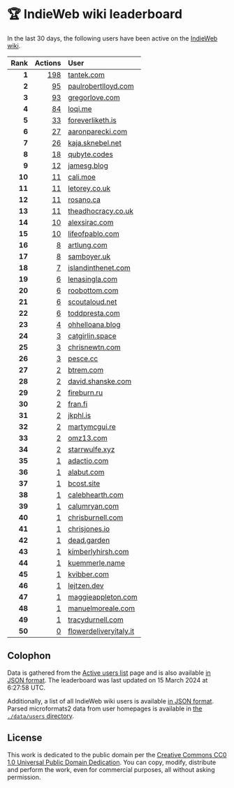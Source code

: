 # 🏆 IndieWeb wiki leaderboard

In the last 30 days, the following users have been active on the [IndieWeb wiki](https://indieweb.org).

| Rank | Actions | User |
|-----:|--------:|:-----|
| **1** | [198](https://indieweb.org/Special:Contributions/Tantek.com) | [tantek.com](http://tantek.com) |
| **2** | [95](https://indieweb.org/Special:Contributions/Paulrobertlloyd.com) | [paulrobertlloyd.com](http://paulrobertlloyd.com) |
| **3** | [93](https://indieweb.org/Special:Contributions/Gregorlove.com) | [gregorlove.com](http://gregorlove.com) |
| **4** | [84](https://indieweb.org/Special:Contributions/Loqi.me) | [loqi.me](http://loqi.me) |
| **5** | [33](https://indieweb.org/Special:Contributions/Foreverliketh.is) | [foreverliketh.is](http://foreverliketh.is) |
| **6** | [27](https://indieweb.org/Special:Contributions/Aaronparecki.com) | [aaronparecki.com](http://aaronparecki.com) |
| **7** | [26](https://indieweb.org/Special:Contributions/Kaja.sknebel.net) | [kaja.sknebel.net](http://kaja.sknebel.net) |
| **8** | [18](https://indieweb.org/Special:Contributions/Qubyte.codes) | [qubyte.codes](http://qubyte.codes) |
| **9** | [12](https://indieweb.org/Special:Contributions/Jamesg.blog) | [jamesg.blog](http://jamesg.blog) |
| **10** | [11](https://indieweb.org/Special:Contributions/Cali.moe) | [cali.moe](http://cali.moe) |
| **11** | [11](https://indieweb.org/Special:Contributions/Letorey.co.uk) | [letorey.co.uk](http://letorey.co.uk) |
| **12** | [11](https://indieweb.org/Special:Contributions/Rosano.ca) | [rosano.ca](http://rosano.ca) |
| **13** | [11](https://indieweb.org/Special:Contributions/Theadhocracy.co.uk) | [theadhocracy.co.uk](http://theadhocracy.co.uk) |
| **14** | [10](https://indieweb.org/Special:Contributions/Alexsirac.com) | [alexsirac.com](http://alexsirac.com) |
| **15** | [10](https://indieweb.org/Special:Contributions/Lifeofpablo.com) | [lifeofpablo.com](http://lifeofpablo.com) |
| **16** | [8](https://indieweb.org/Special:Contributions/Artlung.com) | [artlung.com](http://artlung.com) |
| **17** | [8](https://indieweb.org/Special:Contributions/Samboyer.uk) | [samboyer.uk](http://samboyer.uk) |
| **18** | [7](https://indieweb.org/Special:Contributions/Islandinthenet.com) | [islandinthenet.com](http://islandinthenet.com) |
| **19** | [6](https://indieweb.org/Special:Contributions/Lenasingla.com) | [lenasingla.com](http://lenasingla.com) |
| **20** | [6](https://indieweb.org/Special:Contributions/Roobottom.com) | [roobottom.com](http://roobottom.com) |
| **21** | [6](https://indieweb.org/Special:Contributions/Scoutaloud.net) | [scoutaloud.net](http://scoutaloud.net) |
| **22** | [6](https://indieweb.org/Special:Contributions/Toddpresta.com) | [toddpresta.com](http://toddpresta.com) |
| **23** | [4](https://indieweb.org/Special:Contributions/Ohhelloana.blog) | [ohhelloana.blog](http://ohhelloana.blog) |
| **24** | [3](https://indieweb.org/Special:Contributions/Catgirlin.space) | [catgirlin.space](http://catgirlin.space) |
| **25** | [3](https://indieweb.org/Special:Contributions/Chrisnewtn.com) | [chrisnewtn.com](http://chrisnewtn.com) |
| **26** | [3](https://indieweb.org/Special:Contributions/Pesce.cc) | [pesce.cc](http://pesce.cc) |
| **27** | [2](https://indieweb.org/Special:Contributions/Btrem.com) | [btrem.com](http://btrem.com) |
| **28** | [2](https://indieweb.org/Special:Contributions/David.shanske.com) | [david.shanske.com](http://david.shanske.com) |
| **29** | [2](https://indieweb.org/Special:Contributions/Fireburn.ru) | [fireburn.ru](http://fireburn.ru) |
| **30** | [2](https://indieweb.org/Special:Contributions/Fran.fi) | [fran.fi](http://fran.fi) |
| **31** | [2](https://indieweb.org/Special:Contributions/Jkphl.is) | [jkphl.is](http://jkphl.is) |
| **32** | [2](https://indieweb.org/Special:Contributions/Martymcgui.re) | [martymcgui.re](http://martymcgui.re) |
| **33** | [2](https://indieweb.org/Special:Contributions/Omz13.com) | [omz13.com](http://omz13.com) |
| **34** | [2](https://indieweb.org/Special:Contributions/Starrwulfe.xyz) | [starrwulfe.xyz](http://starrwulfe.xyz) |
| **35** | [1](https://indieweb.org/Special:Contributions/Adactio.com) | [adactio.com](http://adactio.com) |
| **36** | [1](https://indieweb.org/Special:Contributions/Alabut.com) | [alabut.com](http://alabut.com) |
| **37** | [1](https://indieweb.org/Special:Contributions/Bcost.site) | [bcost.site](http://bcost.site) |
| **38** | [1](https://indieweb.org/Special:Contributions/Calebhearth.com) | [calebhearth.com](http://calebhearth.com) |
| **39** | [1](https://indieweb.org/Special:Contributions/Calumryan.com) | [calumryan.com](http://calumryan.com) |
| **40** | [1](https://indieweb.org/Special:Contributions/Chrisburnell.com) | [chrisburnell.com](http://chrisburnell.com) |
| **41** | [1](https://indieweb.org/Special:Contributions/Chrisjones.io) | [chrisjones.io](http://chrisjones.io) |
| **42** | [1](https://indieweb.org/Special:Contributions/Dead.garden) | [dead.garden](http://dead.garden) |
| **43** | [1](https://indieweb.org/Special:Contributions/Kimberlyhirsh.com) | [kimberlyhirsh.com](http://kimberlyhirsh.com) |
| **44** | [1](https://indieweb.org/Special:Contributions/Kuemmerle.name) | [kuemmerle.name](http://kuemmerle.name) |
| **45** | [1](https://indieweb.org/Special:Contributions/Kvibber.com) | [kvibber.com](http://kvibber.com) |
| **46** | [1](https://indieweb.org/Special:Contributions/Lejtzen.dev) | [lejtzen.dev](http://lejtzen.dev) |
| **47** | [1](https://indieweb.org/Special:Contributions/Maggieappleton.com) | [maggieappleton.com](http://maggieappleton.com) |
| **48** | [1](https://indieweb.org/Special:Contributions/Manuelmoreale.com) | [manuelmoreale.com](http://manuelmoreale.com) |
| **49** | [1](https://indieweb.org/Special:Contributions/Tracydurnell.com) | [tracydurnell.com](http://tracydurnell.com) |
| **50** | [0](https://indieweb.org/Special:Contributions/Flowerdeliveryitaly.it) | [flowerdeliveryitaly.it](http://flowerdeliveryitaly.it) |


## Colophon

Data is gathered from the [Active users list](https://indieweb.org/Special:ActiveUsers) page and is also available [in JSON format](https://github.com/jgarber623/indieweb-wiki-leaderboard/blob/main/data/leaderboard.json). The leaderboard was last updated on 15 March 2024 at 6:27:58 UTC.

Additionally, a list of all IndieWeb wiki users is available [in JSON format](https://github.com/jgarber623/indieweb-wiki-leaderboard/blob/main/data/users.json). Parsed microformats2 data from user homepages is available in [the `./data/users` directory](https://github.com/jgarber623/indieweb-wiki-leaderboard/blob/main/data/users).

## License

This work is dedicated to the public domain per the [Creative Commons CC0 1.0 Universal Public Domain Dedication](https://creativecommons.org/publicdomain/zero/1.0/). You can copy, modify, distribute and perform the work, even for commercial purposes, all without asking permission.
